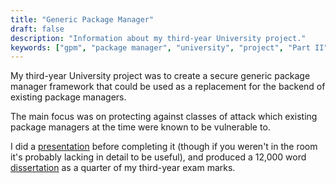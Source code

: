 ```yaml
---
title: "Generic Package Manager"
draft: false
description: "Information about my third-year University project."
keywords: ["gpm", "package manager", "university", "project", "Part II"]
---
```

My third-year University project was to create a secure generic package manager framework that could be used as a replacement for the backend of existing package managers.

The main focus was on protecting against classes of attack which existing package managers at the time were known to be vulnerable to.

I did a [presentation](/gpm_preview_presentation.pdf) before completing it (though if you weren't in the room it's probably lacking in detail to be useful), and produced a 12,000 word [dissertation](/gpm_dissertation.pdf) as a quarter of my third-year exam marks.
